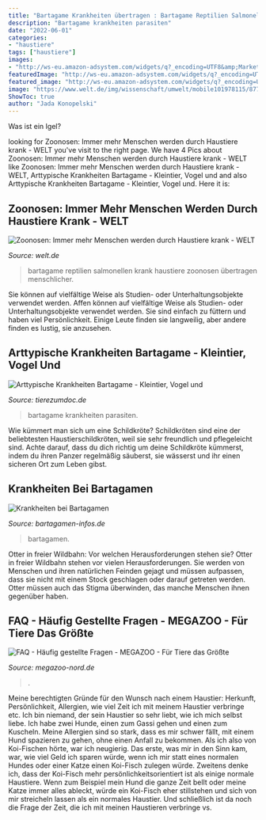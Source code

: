 ```yaml
---
title: "Bartagame Krankheiten übertragen : Bartagame Reptilien Salmonellen Krank Haustiere Zoonosen übertragen Menschlicher"
description: "Bartagame krankheiten parasiten"
date: "2022-06-01"
categories:
- "haustiere"
tags: ["haustiere"]
images:
- "http://ws-eu.amazon-adsystem.com/widgets/q?_encoding=UTF8&amp;MarketPlace=DE&amp;ASIN=3936180377&amp;ServiceVersion=20070822&amp;ID=AsinImage&amp;WS=1&amp;Format=_SL160_&amp;tag=bartagameninf-21"
featuredImage: "http://ws-eu.amazon-adsystem.com/widgets/q?_encoding=UTF8&amp;MarketPlace=DE&amp;ASIN=3936180377&amp;ServiceVersion=20070822&amp;ID=AsinImage&amp;WS=1&amp;Format=_SL160_&amp;tag=bartagameninf-21"
featured_image: "http://ws-eu.amazon-adsystem.com/widgets/q?_encoding=UTF8&amp;MarketPlace=DE&amp;ASIN=3936180377&amp;ServiceVersion=20070822&amp;ID=AsinImage&amp;WS=1&amp;Format=_SL160_&amp;tag=bartagameninf-21"
image: "https://www.welt.de/img/wissenschaft/umwelt/mobile101978115/8772503877-ci102l-w1024/reptilien-DW-Wissenschaft-Tschernobyl-jpg.jpg"
ShowToc: true
author: "Jada Konopelski"
---
```



Was ist ein Igel?

	

		
looking for Zoonosen: Immer mehr Menschen werden durch Haustiere krank - WELT you've visit to the right page. We have 4 Pics about Zoonosen: Immer mehr Menschen werden durch Haustiere krank - WELT like Zoonosen: Immer mehr Menschen werden durch Haustiere krank - WELT, Arttypische Krankheiten Bartagame - Kleintier, Vogel und and also Arttypische Krankheiten Bartagame - Kleintier, Vogel und. Here it is:
		
    
## Zoonosen: Immer Mehr Menschen Werden Durch Haustiere Krank - WELT

<img loading=lazy src="https://www.welt.de/img/wissenschaft/umwelt/mobile101978115/8772503877-ci102l-w1024/reptilien-DW-Wissenschaft-Tschernobyl-jpg.jpg" onerror="this.onerror=null;this.src='https://tse4.mm.bing.net/th?id=OIP.sgtUK34gaCIMYL8LcK9H2wHaHP&amp;pid=15.1';" alt="Zoonosen: Immer mehr Menschen werden durch Haustiere krank - WELT">

_Source: welt.de_

>bartagame reptilien salmonellen krank haustiere zoonosen übertragen menschlicher. 

	

Sie können auf vielfältige Weise als Studien- oder Unterhaltungsobjekte verwendet werden.
Affen können auf vielfältige Weise als Studien- oder Unterhaltungsobjekte verwendet werden. Sie sind einfach zu füttern und haben viel Persönlichkeit. Einige Leute finden sie langweilig, aber andere finden es lustig, sie anzusehen.

    
## Arttypische Krankheiten Bartagame - Kleintier, Vogel Und

<img loading=lazy src="http://www.tierezumdoc.de/media/images/bartagame.jpg" onerror="this.onerror=null;this.src='https://tse3.mm.bing.net/th?id=OIP.NXRZ6-x-ecq8QUr8JC2V-gHaEG&amp;pid=15.1';" alt="Arttypische Krankheiten Bartagame - Kleintier, Vogel und">

_Source: tierezumdoc.de_

>bartagame krankheiten parasiten. 

	

Wie kümmert man sich um eine Schildkröte?
Schildkröten sind eine der beliebtesten Haustierschildkröten, weil sie sehr freundlich und pflegeleicht sind. Achte darauf, dass du dich richtig um deine Schildkröte kümmerst, indem du ihren Panzer regelmäßig säuberst, sie wässerst und ihr einen sicheren Ort zum Leben gibst.

    
## Krankheiten Bei Bartagamen

<img loading=lazy src="http://ws-eu.amazon-adsystem.com/widgets/q?_encoding=UTF8&amp;MarketPlace=DE&amp;ASIN=3936180377&amp;ServiceVersion=20070822&amp;ID=AsinImage&amp;WS=1&amp;Format=_SL160_&amp;tag=bartagameninf-21" onerror="this.onerror=null;this.src='https://tse2.mm.bing.net/th?id=OIP.lYkdrbxu3rzoXVYMjb2cnAAAAA&amp;pid=15.1';" alt="Krankheiten bei Bartagamen">

_Source: bartagamen-infos.de_

>bartagamen. 

	

Otter in freier Wildbahn: Vor welchen Herausforderungen stehen sie?
Otter in freier Wildbahn stehen vor vielen Herausforderungen. Sie werden von Menschen und ihren natürlichen Feinden gejagt und müssen aufpassen, dass sie nicht mit einem Stock geschlagen oder darauf getreten werden. Otter müssen auch das Stigma überwinden, das manche Menschen ihnen gegenüber haben.

    
## FAQ - Häufig Gestellte Fragen - MEGAZOO - Für Tiere Das Größte

<img loading=lazy src="https://www.megazoo-nord.de/fileadmin/_processed_/1/7/csm_milbe_1_55287e761d.jpg" onerror="this.onerror=null;this.src='https://tse1.mm.bing.net/th?id=OIP.xaEpJoUFMdNx2PLucFRCvQAAAA&amp;pid=15.1';" alt="FAQ - Häufig gestellte Fragen - MEGAZOO - Für Tiere das Größte">

_Source: megazoo-nord.de_

>. 

	

Meine berechtigten Gründe für den Wunsch nach einem Haustier: Herkunft, Persönlichkeit, Allergien, wie viel Zeit ich mit meinem Haustier verbringe etc.
Ich bin niemand, der sein Haustier so sehr liebt, wie ich mich selbst liebe. Ich habe zwei Hunde, einen zum Gassi gehen und einen zum Kuscheln. Meine Allergien sind so stark, dass es mir schwer fällt, mit einem Hund spazieren zu gehen, ohne einen Anfall zu bekommen. Als ich also von Koi-Fischen hörte, war ich neugierig.
Das erste, was mir in den Sinn kam, war, wie viel Geld ich sparen würde, wenn ich mir statt eines normalen Hundes oder einer Katze einen Koi-Fisch zulegen würde. Zweitens denke ich, dass der Koi-Fisch mehr persönlichkeitsorientiert ist als einige normale Haustiere. Wenn zum Beispiel mein Hund die ganze Zeit bellt oder meine Katze immer alles ableckt, würde ein Koi-Fisch eher stillstehen und sich von mir streicheln lassen als ein normales Haustier. Und schließlich ist da noch die Frage der Zeit, die ich mit meinen Haustieren verbringe vs.

